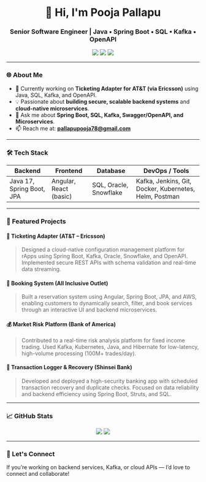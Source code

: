 
<h1 align="center">👋 Hi, I'm Pooja Pallapu</h1>
<h3 align="center">Senior Software Engineer | Java • Spring Boot • SQL • Kafka • OpenAPI</h3>

<p align="center">
  <a href="https://www.linkedin.com/in/pooja-pallapu"><img src="https://img.shields.io/badge/LinkedIn-blue?style=flat&logo=linkedin"></a>
  <a href="mailto:pallapupooja78@gmail.com"><img src="https://img.shields.io/badge/Email-grey?style=flat&logo=gmail"></a>
  <a href="https://github.com/Pooja-P10"><img src="https://img.shields.io/github/followers/Pooja-P10?label=GitHub&style=social"></a>
</p>

---

### 🌐 About Me

- 🔭 Currently working on **Ticketing Adapter for AT&T (via Ericsson)** using Java, SQL, Kafka, and OpenAPI.
- 💡 Passionate about **building secure, scalable backend systems** and **cloud-native microservices**.
- 💬 Ask me about **Spring Boot, SQL, Kafka, Swagger/OpenAPI, and Microservices**.
- 📫 Reach me at: **pallapupooja78@gmail.com**

---

### 🛠️ Tech Stack

| Backend      | Frontend       | Database     | DevOps / Tools        |
|--------------|----------------|--------------|------------------------|
| Java 17, Spring Boot, JPA | Angular, React (basic) | SQL, Oracle, Snowflake | Kafka, Jenkins, Git, Docker, Kubernetes, Helm, Postman |

---

### 📌 Featured Projects

#### 🎫 Ticketing Adapter (AT&T – Ericsson)
> Designed a cloud-native configuration management platform for rApps using Spring Boot, Kafka, Oracle, Snowflake, and OpenAPI. Implemented secure REST APIs with schema validation and real-time data streaming.

#### 🧾 Booking System (All Inclusive Outlet)
> Built a reservation system using Angular, Spring Boot, JPA, and AWS, enabling customers to dynamically search, filter, and book services through an interactive UI and backend microservices.

#### 💰 Market Risk Platform (Bank of America)
> Contributed to a real-time risk analysis platform for fixed income trading. Used Kafka, Kubernetes, Java, and Hibernate for low-latency, high-volume processing (100M+ trades/day).

#### 🔄 Transaction Logger & Recovery (Shinsei Bank)
> Developed and deployed a high-security banking app with scheduled transaction recovery and duplicate checks. Focused on data reliability and backend efficiency using Spring Boot, Struts, and SQL.

---

### 📈 GitHub Stats

<p align="center">
  <img src="https://github-readme-stats.vercel.app/api?username=Pooja-P10&show_icons=true&theme=default#gh-light-mode-only" />
  <img src="https://github-readme-stats.vercel.app/api?username=Pooja-P10&show_icons=true&theme=tokyonight#gh-dark-mode-only" />
</p>

---

### 🌟 Let's Connect

If you’re working on backend services, Kafka, or cloud APIs — I’d love to connect and collaborate!
